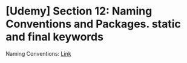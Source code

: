 # [Udemy] Section 12: Naming Conventions and Packages. static and final keywords

Naming Conventions: [Link](https://docs.oracle.com/javase/tutorial/java/nutsandbolts/variables.html#naming)<br />
